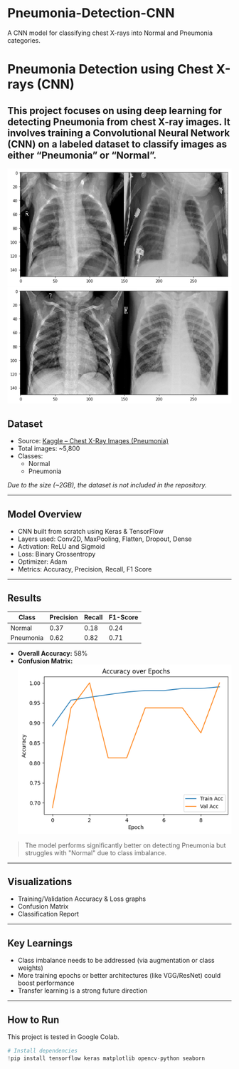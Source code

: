 # Pneumonia-Detection-CNN
A CNN model for classifying chest X-rays into Normal and Pneumonia categories.

# Pneumonia Detection using Chest X-rays (CNN)

This project focuses on using deep learning for detecting Pneumonia from chest X-ray images. It involves training a Convolutional Neural Network (CNN) on a labeled dataset to classify images as either “Pneumonia” or “Normal”.
---

![Normal Lungs](images/lungs1.png)
![Pneumonia Lungs X-ray](images/lungs2.png)


## Dataset

- Source: [Kaggle – Chest X-Ray Images (Pneumonia)](https://www.kaggle.com/datasets/paultimothymooney/chest-xray-pneumonia)
- Total images: ~5,800
- Classes:
  - Normal
  - Pneumonia

*Due to the size (~2GB), the dataset is not included in the repository.*

---

## Model Overview

- CNN built from scratch using Keras & TensorFlow
- Layers used: Conv2D, MaxPooling, Flatten, Dropout, Dense
- Activation: ReLU and Sigmoid
- Loss: Binary Crossentropy
- Optimizer: Adam
- Metrics: Accuracy, Precision, Recall, F1 Score

---

## Results

| Class     | Precision | Recall | F1-Score |
|-----------|-----------|--------|----------|
| Normal    | 0.37      | 0.18   | 0.24     |
| Pneumonia | 0.62      | 0.82   | 0.71     |

- **Overall Accuracy:** 58%
- **Confusion Matrix:**  
  ![Confusion Matrix](images/matrix.png)

> The model performs significantly better on detecting Pneumonia but struggles with "Normal" due to class imbalance.

---

## Visualizations

- Training/Validation Accuracy & Loss graphs
- Confusion Matrix
- Classification Report

---

## Key Learnings

- Class imbalance needs to be addressed (via augmentation or class weights)
- More training epochs or better architectures (like VGG/ResNet) could boost performance
- Transfer learning is a strong future direction

---

## How to Run

This project is tested in Google Colab.

```python
# Install dependencies
!pip install tensorflow keras matplotlib opencv-python seaborn
